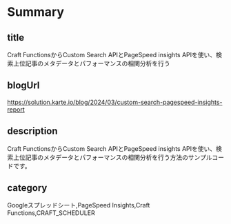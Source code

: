 # Summary

## title

Craft FunctionsからCustom Search APIとPageSpeed insights APIを使い、検索上位記事のメタデータとパフォーマンスの相関分析を行う

## blogUrl
https://solution.karte.io/blog/2024/03/custom-search-pagespeed-insights-report

## description

Craft FunctionsからCustom Search APIとPageSpeed insights APIを使い、検索上位記事のメタデータとパフォーマンスの相関分析を行う方法のサンプルコードです。

## category

Googleスプレッドシート,PageSpeed Insights,Craft Functions,CRAFT_SCHEDULER